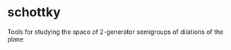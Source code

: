 schottky
========
  
Tools for studying the space of 2-generator semigroups of dilations of the plane
